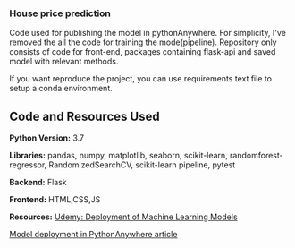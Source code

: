 ### House price prediction 

Code used for publishing the model in pythonAnywhere. For simplicity, I've removed the all the code for training the mode(pipeline).
Repository only consists of code for front-end, packages containing flask-api and saved model with relevant methods.

If you want reproduce the project, you can use requirements text file to setup a conda environment. 

## Code and Resources Used
**Python Version:** 3.7

**Libraries:** pandas, numpy, matplotlib, seaborn, scikit-learn, randomforest-regressor, RandomizedSearchCV, scikit-learn pipeline, pytest

**Backend:** Flask

**Frontend:** HTML,CSS,JS

**Resources:** [Udemy: Deployment of Machine Learning Models][course1]

[Model deployment in PythonAnywhere article][article1]

[course1]:https://www.udemy.com/course/deployment-of-machine-learning-models/

[article1]:https://medium.com/analytics-vidhya/how-to-deploy-simple-machine-learning-models-for-free-56cdccc62b8d

